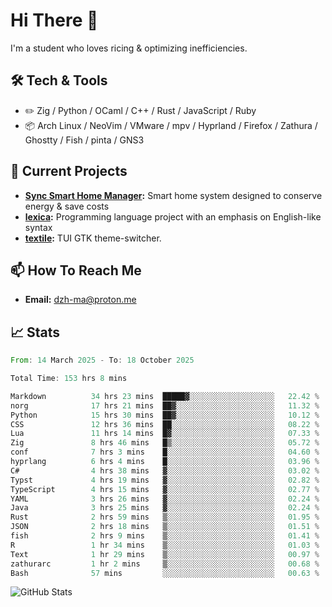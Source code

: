 # Hi There 👋
I'm a student who loves ricing & optimizing inefficiencies.
## 🛠️ Tech & Tools
- ✏️  Zig / Python / OCaml / C++ / Rust / JavaScript / Ruby
- 📦 Arch Linux / NeoVim / VMware / mpv / Hyprland / Firefox / Zathura / Ghostty / Fish / pinta / GNS3
## 🔭 Current Projects
- **[Sync Smart Home Manager](https://github.com/dzh-ma/sync):** Smart home system designed to conserve energy & save costs
- **[lexica](https://github.com/dzh-ma/lexica):** Programming language project with an emphasis on English-like syntax
- **[textile](https://github.com/dzh-ma/textile):** TUI GTK theme-switcher.
## 📫 How To Reach Me
- **Email:** [dzh-ma@proton.me](mailto:dzh-ma@proton.me)
## 📈 Stats
<!--START_SECTION:waka-->

```rust
From: 14 March 2025 - To: 18 October 2025

Total Time: 153 hrs 8 mins

Markdown          34 hrs 23 mins  █████▓░░░░░░░░░░░░░░░░░░░   22.42 %
norg              17 hrs 21 mins  ██▓░░░░░░░░░░░░░░░░░░░░░░   11.32 %
Python            15 hrs 30 mins  ██▓░░░░░░░░░░░░░░░░░░░░░░   10.12 %
CSS               12 hrs 36 mins  ██░░░░░░░░░░░░░░░░░░░░░░░   08.22 %
Lua               11 hrs 14 mins  █▓░░░░░░░░░░░░░░░░░░░░░░░   07.33 %
Zig               8 hrs 46 mins   █▒░░░░░░░░░░░░░░░░░░░░░░░   05.72 %
conf              7 hrs 3 mins    █░░░░░░░░░░░░░░░░░░░░░░░░   04.60 %
hyprlang          6 hrs 4 mins    █░░░░░░░░░░░░░░░░░░░░░░░░   03.96 %
C#                4 hrs 38 mins   ▓░░░░░░░░░░░░░░░░░░░░░░░░   03.02 %
Typst             4 hrs 19 mins   ▓░░░░░░░░░░░░░░░░░░░░░░░░   02.82 %
TypeScript        4 hrs 15 mins   ▓░░░░░░░░░░░░░░░░░░░░░░░░   02.77 %
YAML              3 hrs 26 mins   ▓░░░░░░░░░░░░░░░░░░░░░░░░   02.24 %
Java              3 hrs 25 mins   ▓░░░░░░░░░░░░░░░░░░░░░░░░   02.24 %
Rust              2 hrs 59 mins   ▒░░░░░░░░░░░░░░░░░░░░░░░░   01.95 %
JSON              2 hrs 18 mins   ▒░░░░░░░░░░░░░░░░░░░░░░░░   01.51 %
fish              2 hrs 9 mins    ▒░░░░░░░░░░░░░░░░░░░░░░░░   01.41 %
R                 1 hr 34 mins    ▒░░░░░░░░░░░░░░░░░░░░░░░░   01.03 %
Text              1 hr 29 mins    ▒░░░░░░░░░░░░░░░░░░░░░░░░   00.97 %
zathurarc         1 hr 2 mins     ▒░░░░░░░░░░░░░░░░░░░░░░░░   00.68 %
Bash              57 mins         ░░░░░░░░░░░░░░░░░░░░░░░░░   00.63 %
```

<!--END_SECTION:waka-->

![GitHub Stats](https://github-readme-stats.vercel.app/api?username=dzh-ma&show_icons=true&theme=transparent)
